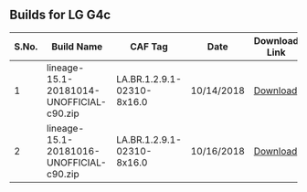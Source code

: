 Builds for LG G4c
---

| S.No. | Build Name                               | CAF Tag                    | Date       | Download Link                      | Comments |
|-------|------------------------------------------|----------------------------|------------|------------------------------------|----------|
| 1     | lineage-15.1-20181014-UNOFFICIAL-c90.zip | LA.BR.1.2.9.1-02310-8x16.0 | 10/14/2018 | [Download](https://ufile.io/68m1w) |          |
| 2     | lineage-15.1-20181016-UNOFFICIAL-c90.zip | LA.BR.1.2.9.1-02310-8x16.0 | 10/16/2018 | [Download](https://androidfilehost.com/?fid=1322778262904029632) |          |
